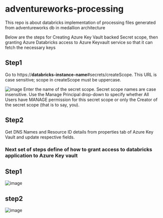 # adventureworks-processing
This repo is about databricks implementation of processing files generated from adventureworks db in medallion architecture

Below are the steps for Creating Azure Key Vault backed Secret scope, then granting Azure Databricks access to Azure Keyvault service so that it can fetch the necessary keys

## Step1
Go to https://**databricks-instance-name**#secrets/createScope. This URL is case sensitive; scope in createScope must be uppercase.

![image](https://github.com/01sarthak/adventureworks-processing/assets/43268414/c61810e9-0ce6-409c-a1a8-d8ea453c8323)
Enter the name of the secret scope. Secret scope names are case insensitive.
Use the Manage Principal drop-down to specify whether All Users have MANAGE permission for this secret scope or only the Creator of the secret scope (that is to say, you).
## Step2
Get DNS Names and Resource ID details  from properties tab of Azure Key Vault and update respective fields.

### Next set of steps define of how to grant access to databricks application to Azure Key vault

## Step1
![image](https://github.com/01sarthak/adventureworks-processing/assets/43268414/ce695618-910a-4a60-be7d-3507bb1d4d13)
## step2
![image](https://github.com/01sarthak/adventureworks-processing/assets/43268414/dfd03d74-418e-4dca-90c9-cd09fa281e85)



